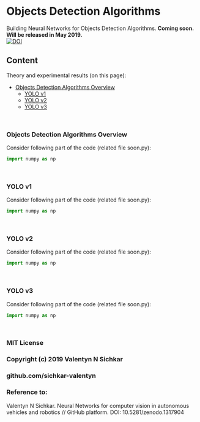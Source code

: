 # Objects Detection Algorithms
Building Neural Networks for Objects Detection Algorithms. **Coming soon. Will be released in May 2019.**
<br/>[![DOI](https://zenodo.org/badge/DOI/10.5281/zenodo.1317904.svg)](https://doi.org/10.5281/zenodo.1317904)

## Content
Theory and experimental results (on this page):

* [Objects Detection Algorithms Overview](#main-objects-detection-algorithms)
  * [YOLO v1](#yolo-v1)
  * [YOLO v2](#yolo-v2)
  * [YOLO v3](#yolo-v3)

<br/>

### <a id="main-objects-detection-algorithms">Objects Detection Algorithms Overview</a>

Consider following part of the code (related file soon.py):
```py
import numpy as np
```

<br/>

### <a id="yolo-v1">YOLO v1</a>

Consider following part of the code (related file soon.py):
```py
import numpy as np
```

<br/>

### <a id="yolo-v2">YOLO v2</a>

Consider following part of the code (related file soon.py):
```py
import numpy as np
```

<br/>

### <a id="yolo-v3">YOLO v3</a>

Consider following part of the code (related file soon.py):
```py
import numpy as np
```


<br/>

### MIT License
### Copyright (c) 2019 Valentyn N Sichkar
### github.com/sichkar-valentyn
### Reference to:
Valentyn N Sichkar. Neural Networks for computer vision in autonomous vehicles and robotics // GitHub platform. DOI: 10.5281/zenodo.1317904
